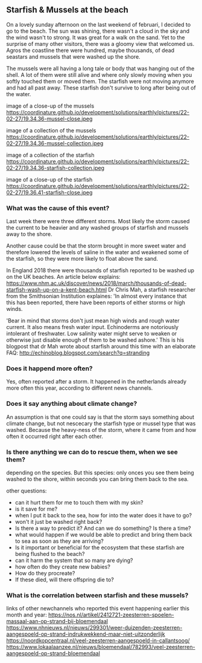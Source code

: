 ## Starfish & Mussels at the beach

On a lovely sunday afternoon on the last weekend of februari, I decided to go to the beach.
The sun was shining, there wasn't a cloud in the sky and the wind wasn't to strong. It was great for a walk on the sand. Yet to the surprise of many other visitors, there was a gloomy view that welcomed us. Agros the coastline there were hundred, maybe thousands, of dead seastars and mussels that were washed up the shore.

The mussels were all having a long tale or body that was hanging out of the shell. A lot of them were still alive and where only slowly moving when you softly touched them or moved them. The starfish were not moving anymore and had all past away. These starfish don't survive to long after being out of the water. 

image of a close-up of the mussels
https://coordinature.github.io/development/solutions/earthly/pictures/22-02-27/19.34.36-mussel-close.jpeg

image of a collection of the mussels
https://coordinature.github.io/development/solutions/earthly/pictures/22-02-27/19.34.36-mussel-collection.jpeg

image of a collection of the starfish
https://coordinature.github.io/development/solutions/earthly/pictures/22-02-27/19.34.36-starfish-collection.jpeg

image of a close-up of the starfish
https://coordinature.github.io/development/solutions/earthly/pictures/22-02-27/19.36.41-starfish-close.jpeg

### What was the cause of this event?
Last week there were three different storms. Most likely the storm caused the current to be heavier and any washed groups of starfish and mussels away to the shore. 

Another cause could be that the storm brought in more sweet water and therefore lowered the levels of saline in the water and weakened some of the starfish, so they were more likely to float above the sand.

In England 2018 there were thousands of starfish reported to be washed up on the UK beaches.
An article below explains:
https://www.nhm.ac.uk/discover/news/2018/march/thousands-of-dead-starfish-wash-up-on-a-kent-beach.html
Dr Chris Mah, a starfish researcher from the Smithsonian Institution explaines: 'In almost every instance that this has been reported, there have been reports of either storms or high winds. 

'Bear in mind that storms don't just mean high winds and rough water current. It also means fresh water input. Echinoderms are notoriously intolerant of freshwater. Low salinity water might serve to weaken or otherwise just disable enough of them to be washed ashore.'
This is his blogpost that dr Mah wrote about starfish around this time with an elaborate FAQ: http://echinoblog.blogspot.com/search?q=stranding 

### Does it happend more often?
Yes, often reported after a storm. It happened in the netherlands already more often this year, according to different news channels.

### Does it say anything about climate change?
An assumption is that one could say is that the storm says something about climate change, but not nescecary the starfish type or mussel type that was washed. Because the heavy-ness of the storm, where it came from and how often it occurred right after each other.

### Is there anything we can do to rescue them, when we see them?
depending on the species. But this species: only onces you see them being washed to the shore, within seconds you can bring them back to the sea. 

other questions:
- can it hurt them for me to touch them with my skin?
- is it save for me?
- when I put it back to the sea, how for into the water does it have to go?
- won't it just be washed right back?
- Is there a way to predict it? And can we do something? Is there a time?
- what would happen if we would be able to predict and bring them back to sea as soon as they are arriving?
- Is it important or beneficial for the ecosystem that these starfish are being flushed to the beach?
- can it harm the system that so many are dying?
- how often do they create new babies?
- How do they procreate?
- If these died, will there offspring die to?

### What is the correlation between starfish and these mussels?

links of other newchannels who reported this event happening earlier this month and year:
https://nos.nl/artikel/2412721-zeesterren-spoelen-massaal-aan-op-strand-bij-bloemendaal
https://www.nhnieuws.nl/nieuws/299301/weer-duizenden-zeesterren-aangespoeld-op-strand-indrukwekkend-maar-niet-uitzonderlijk
https://noordkopcentraal.nl/veel-zeesterren-aangespoeld-in-callantsoog/
https://www.lokaalaanzee.nl/nieuws/bloemendaal/782993/veel-zeesterren-aangespoeld-op-strand-bloemendaal
